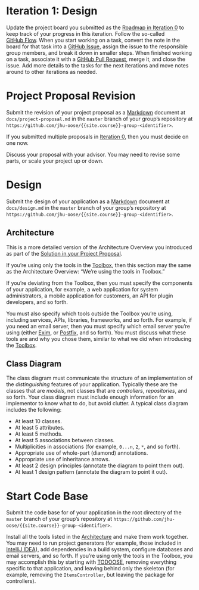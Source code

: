 # Iteration 1: Design

Update the project board you submitted as the [Roadmap in Iteration 0](/iterations/0#roadmap) to keep track of your progress in this iteration. Follow the so-called [GitHub Flow](https://guides.github.com/introduction/flow/). When you start working on a task, convert the note in the board for that task into a [GitHub Issue](https://help.github.com/en/articles/about-issues), assign the issue to the responsible group members, and break it down in smaller steps. When finished working on a task, associate it with a [GitHub Pull Request](https://help.github.com/en/articles/about-pull-requests), merge it, and close the issue. Add more details to the tasks for the next iterations and move notes around to other iterations as needed.

# Project Proposal Revision

Submit the revision of your project proposal as a [Markdown](/toolbox/#authoring-language-markdown) document at `docs/project-proposal.md` in the `master` branch of your group’s repository at `https://github.com/jhu-oose/{{site.course}}-group-<identifier>`.

If you submitted multiple proposals in [Iteration 0](/iterations/0), then you must decide on one now.

Discuss your proposal with your advisor. You may need to revise some parts, or scale your project up or down.

# Design

Submit the design of your application as a [Markdown](/toolbox/#authoring-language-markdown) document at `docs/design.md` in the `master` branch of your group’s repository at `https://github.com/jhu-oose/{{site.course}}-group-<identifier>`.

## Architecture

This is a more detailed version of the Architecture Overview you introduced as part of the [Solution in your Project Proposal](/iterations/0#solution).

If you’re using only the tools in the [Toolbox](/toolbox), then this section may the same as the Architecture Overview: “We’re using the tools in Toolbox.”

If you’re deviating from the Toolbox, then you must specify the components of your application, for example, a web application for system administrators, a mobile application for customers, an API for plugin developers, and so forth.

You must also specify which tools outside the Toolbox you’re using, including services, APIs, libraries, frameworks, and so forth. For example, if you need an email server, then you must specify which email server you’re using (either [Exim](https://www.exim.org), or [Postfix](http://www.postfix.org), and so forth). You must discuss what these tools are and why you chose them, similar to what we did when introducing the [Toolbox](/toolbox).

## Class Diagram

The class diagram must communicate the structure of an implementation of the _distinguishing_ features of your application. Typically these are the classes that are _models_, not classes that are _controllers_, _repositories_, and so forth. Your class diagram must include enough information for an implementor to know what to do, but avoid clutter. A typical class diagram includes the following:

- At least 10 classes.
- At least 5 attributes.
- At least 5 methods.
- At least 5 associations between classes.
- Multiplicities in associations (for example, `0...n`, `2`, `*`, and so forth).
- Appropriate use of whole-part (diamond) annotations.
- Appropriate use of inheritance arrows.
- At least 2 design principles (annotate the diagram to point them out).
- At least 1 design pattern (annotate the diagram to point it out).

# Start Code Base

Submit the code base for of your application in the root directory of the `master` branch of your group’s repository at `https://github.com/jhu-oose/{{site.course}}-group-<identifier>`.

Install all the tools listed in the [Architecture](#architecture) and make them work together. You may need to run project generators (for example, those included in [IntelliJ IDEA](/toolbox/#integrated-development-environmentide-intellijidea)), add dependencies in a build system, configure databases and email servers, and so forth. If you’re using only the tools in the Toolbox, you may accomplish this by starting with [TODOOSE](https://github.com/jhu-oose/todoose), removing everything specific to that application, and leaving behind only the skeleton (for example, removing the `ItemsController`, but leaving the package for controllers).
